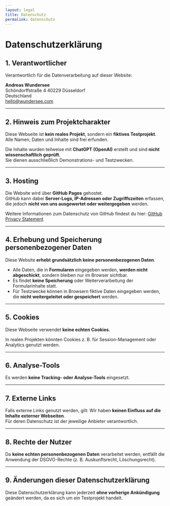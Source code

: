 ```yaml
---
layout: legal
title: Datenschutz
permalink: datenschutz
---
```


# Datenschutzerklärung

## 1. Verantwortlicher
Verantwortlich für die Datenverarbeitung auf dieser Website:

**Andreas Wundersee**  
Schöndorffstraße 4 
40229 Düsseldorf  
Deutschland  
hello@wundersee.com  

---

## 2. Hinweis zum Projektcharakter
Diese Webseite ist **kein reales Projekt**, sondern ein **fiktives Testprojekt**.  
Alle Namen, Daten und Inhalte sind frei erfunden.  

Die Inhalte wurden teilweise mit **ChatGPT (OpenAI)** erstellt und sind **nicht wissenschaftlich geprüft**.  
Sie dienen ausschließlich Demonstrations- und Testzwecken.  

---

## 3. Hosting
Die Website wird über **GitHub Pages** gehostet.  
GitHub kann dabei **Server-Logs, IP-Adressen oder Zugriffszeiten** erfassen, die jedoch **nicht von uns ausgewertet oder weitergegeben** werden.  

Weitere Informationen zum Datenschutz von GitHub findest du hier: [GitHub Privacy Statement](https://docs.github.com/en/site-policy/privacy-policies/github-privacy-statement)  

---

## 4. Erhebung und Speicherung personenbezogener Daten
Diese Website **erhebt grundsätzlich keine personenbezogenen Daten**.  

- Alle Daten, die in **Formularen** eingegeben werden, **werden nicht abgeschickt**, sondern bleiben nur im Browser sichtbar.  
- Es findet **keine Speicherung** oder Weiterverarbeitung der Formularinhalte statt.  
- Für Testzwecke können in Browsern fiktive Daten eingegeben werden, die **nicht weitergeleitet oder gespeichert** werden.  

---

## 5. Cookies
Diese Webseite verwendet **keine echten Cookies**.  

In realen Projekten könnten Cookies z. B. für Session-Management oder Analytics genutzt werden.  

---

## 6. Analyse-Tools
Es werden **keine Tracking- oder Analyse-Tools** eingesetzt.  

---

## 7. Externe Links
Falls externe Links genutzt werden, gilt: Wir haben **keinen Einfluss auf die Inhalte externer Webseiten**.  
Für deren Datenschutz ist der jeweilige Anbieter verantwortlich.  

---

## 8. Rechte der Nutzer
Da **keine echten personenbezogenen Daten** verarbeitet werden, entfällt die Anwendung der DSGVO-Rechte (z. B. Auskunftsrecht, Löschungsrecht).  

---

## 9. Änderungen dieser Datenschutzerklärung
Diese Datenschutzerklärung kann jederzeit **ohne vorherige Ankündigung** geändert werden, da es sich um ein Testprojekt handelt.  